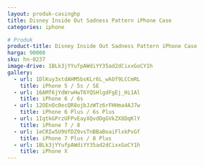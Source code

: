 ```yaml
---
layout: produk-casinghp
title: Disney Inside Out Sadness Pattern iPhone Case
categories: iphone

# Produk
product-title: Disney Inside Out Sadness Pattern iPhone Case
harga: 90000
sku: hn-0237
image-drive: 1BLk3jYYufpAWdiYY35ad2dCixxGoCY1h
gallery:
  - url: 1DlKuy3xtdAHM5bsKLr6L_wkOf9LCCmRL
    title: iPhone 5 / 5s / SE
  - url: 16AMf6jYdWrwHwT6YQSHlgdFgEj_Hi1Al
    title: iPhone 6 / 6s
  - url: 12OEnOc0ecQR8ojbJzWTz6rFHHma4AJ7w
    title: iPhone 6 Plus / 6s Plus
  - url: 1IqtkGPrzUFPvEayXQvdDgGVkZX8DqKlY
    title: iPhone 7 / 8
  - url: 1eCRIw5U9UfDZ9vsTnBBaBoaiFlxkPxGf
    title: iPhone 7 Plus / 8 Plus
  - url: 1BLk3jYYufpAWdiYY35ad2dCixxGoCY1h
    title: iPhone X
---
```

